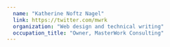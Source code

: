 ```yaml
---
  name: "Katherine Noftz Nagel"
  link: https://twitter.com/mwrk
  organization: "Web design and technical writing"
  occupation_title: "Owner, MasterWork Consulting"
---
```

